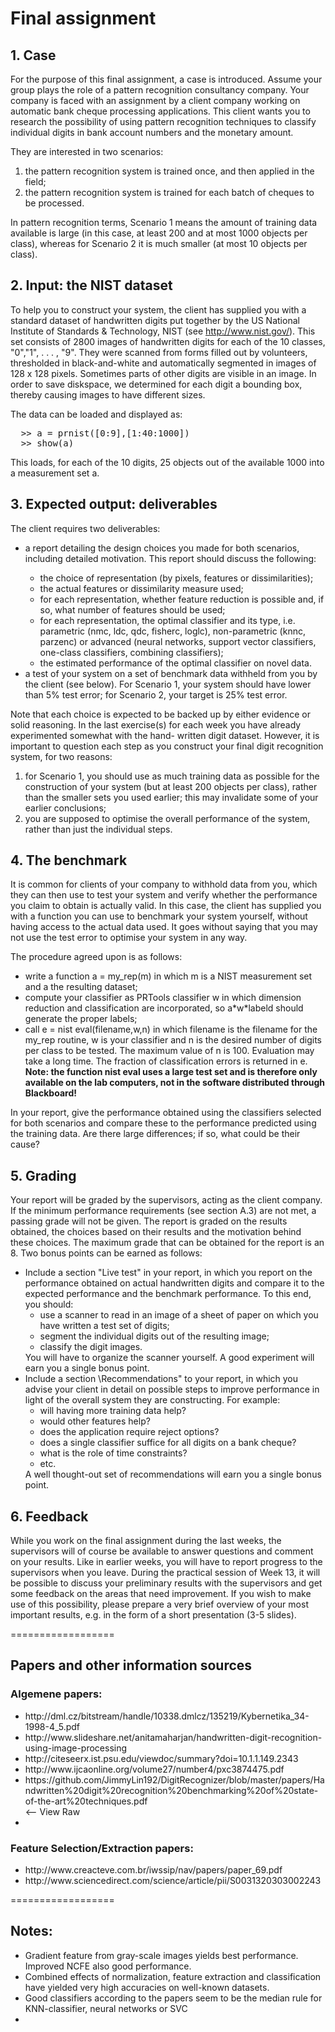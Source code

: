 Final assignment
==================

<h2>1. Case</h2>

For the purpose of this final assignment, a case is introduced. Assume your group plays
the role of a pattern recognition consultancy company. Your company is faced with an
assignment by a client company working on automatic bank cheque processing applications.
This client wants you to research the possibility of using pattern recognition techniques to
classify individual digits in bank account numbers and the monetary amount.

They are interested in two scenarios:
  1. the pattern recognition system is trained once, and then applied in the field;
  2. the pattern recognition system is trained for each batch of cheques to be processed.
  
In pattern recognition terms, Scenario 1 means the amount of training data available is large
(in this case, at least 200 and at most 1000 objects per class), whereas for Scenario 2 it is
much smaller (at most 10 objects per class).

<h2>2.  Input: the NIST dataset </h2>

To help you to construct your system, the client has supplied you with a standard dataset
of handwritten digits put together by the US National Institute of Standards & Technology,
NIST (see http://www.nist.gov/). This set consists of 2800 images of handwritten digits
for each of the 10 classes, "0","1", . . . , "9". They were scanned from forms filled out by
volunteers, thresholded in black-and-white and automatically segmented in images of 128 x
128 pixels. Sometimes parts of other digits are visible in an image. In order to save diskspace,
we determined for each digit a bounding box, thereby causing images to have different sizes.

The data can be loaded and displayed as:
<pre>
  >> a = prnist([0:9],[1:40:1000])
  >> show(a)
</pre>
  
This loads, for each of the 10 digits, 25 objects out of the available 1000 into a measurement
set a. 

<h2>3. Expected output: deliverables</h2>
The client requires two deliverables:

<ul>
<li>a report detailing the design choices you made for both scenarios, including detailed motivation. This report should discuss the following:</li>
    <ul>
      <li>the choice of representation (by pixels, features or dissimilarities); </li>
      <li>the actual features or dissimilarity measure used;</li>
      <li>for each representation, whether feature reduction is possible and, if so, what number of features should be used;</li>
      <li>for each representation, the optimal classifier and its type, i.e. parametric (nmc, ldc, qdc, fisherc, loglc), non-parametric (knnc, parzenc) or advanced (neural networks, support vector classifiers, one-class classifiers, combining classifiers);</li>
      <li>the estimated performance of the optimal classifier on novel data.</li>
    </ul>
<li>a test of your system on a set of benchmark data withheld from you by the client (see below). For Scenario 1, your system should have lower than 5% test error; for Scenario 2, your target is 25% test error.</li>
</ul>

Note that each choice is expected to be backed up by either evidence or solid reasoning.
In the last exercise(s) for each week you have already experimented somewhat with the hand-
written digit dataset. However, it is important to question each step as you construct your
final digit recognition system, for two reasons:

  1. for Scenario 1, you should use as much training data as possible for the construction of your system (but at least 200 objects per class), rather than the smaller sets you used earlier; this may invalidate some of your earlier conclusions;
  2. you are supposed to optimise the overall performance of the system, rather than just the individual steps.

<h2>4. The benchmark</h2>

It is common for clients of your company to withhold data from you, which they can then
use to test your system and verify whether the performance you claim to obtain is actually
valid. In this case, the client has supplied you with a function you can use to benchmark your
system yourself, without having access to the actual data used. It goes without saying that
you may not use the test error to optimise your system in any way.

The procedure agreed upon is as follows:

<ul>
  <li>write a function a = my_rep(m) in which m is a NIST measurement set and a the resulting dataset;</li>
  <li>compute your classifier as PRTools classifier w in which dimension reduction and classification are incorporated, so a*w*labeld should generate the proper labels;</li>
  <li>call e = nist eval(filename,w,n) in which filename is the filename for the my_rep routine, w is your classifier and n is the desired number of digits per class to be tested. The maximum value of n is 100. Evaluation may take a long time. The fraction of classification errors is returned in e. <b>Note: the function nist eval uses a large test set and is therefore only available on the lab computers, not in the software distributed through Blackboard!</b> </li>
</ul>

In your report, give the performance obtained using the classifiers selected for both scenarios
and compare these to the performance predicted using the training data. Are there large
differences; if so, what could be their cause?

<h2>5. Grading</h2>

Your report will be graded by the supervisors, acting as the client company. If the minimum
performance requirements (see section A.3) are not met, a passing grade will not be given. The
report is graded on the results obtained, the choices based on their results and the motivation
behind these choices. The maximum grade that can be obtained for the report is an 8.
Two bonus points can be earned as follows:

<ul>
  <li>Include a section "Live test" in your report, in which you report on the performance obtained on actual handwritten digits and compare it to the expected performance and the benchmark performance. To this end, you should:
    <ul>
      <li>use a scanner to read in an image of a sheet of paper on which you have written a test set of digits;</li>
      <li>segment the individual digits out of the resulting image;</li>
      <li>classify the digit images.</li>
    </ul>
  You will have to organize the scanner yourself. A good experiment will earn you a single
  bonus point.
  </li>
  <li>Include a section \Recommendations" to your report, in which you advise your client in detail on possible steps to improve performance in light of the overall system they are constructing. For example:
  <ul>
    <li>will having more training data help?</li>
    <li>would other features help?</li>
    <li>does the application require reject options?</li>
    <li>does a single classifier suffice for all digits on a bank cheque?</li>
    <li>what is the role of time constraints?</li>
    <li>etc.</li>
  </ul>
  A well thought-out set of recommendations will earn you a single bonus point.
  </li>
</ul>
  
<h2>6. Feedback </h2>
While you work on the final assignment during the last weeks, the supervisors will of course
be available to answer questions and comment on your results. Like in earlier weeks, you will
have to report progress to the supervisors when you leave.
During the practical session of Week 13, it will be possible to discuss your preliminary results
with the supervisors and get some feedback on the areas that need improvement. If you wish
to make use of this possibility, please prepare a very brief overview of your most important
results, e.g. in the form of a short presentation (3-5 slides).

==================

<h2> Papers and other information sources </h2>
<h3>Algemene papers:</h3>
<ul>
    <li>http://dml.cz/bitstream/handle/10338.dmlcz/135219/Kybernetika_34-1998-4_5.pdf</li>
    <li>http://www.slideshare.net/anitamaharjan/handwritten-digit-recognition-using-image-processing</li>
    <li>http://citeseerx.ist.psu.edu/viewdoc/summary?doi=10.1.1.149.2343</li>
    <li>http://www.ijcaonline.org/volume27/number4/pxc3874475.pdf</li>
    <li>https://github.com/JimmyLin192/DigitRecognizer/blob/master/papers/Handwritten%20digit%20recognition%20benchmarking%20of%20state-of-the-art%20techniques.pdf</li>  <-- View Raw
    <li></li>
</ul>

<h3>Feature Selection/Extraction papers:</h3>
<ul>
    <li>http://www.creacteve.com.br/iwssip/nav/papers/paper_69.pdf</li>
    <li>http://www.sciencedirect.com/science/article/pii/S0031320303002243</li>
</ul>

==================

<h2>Notes:</h2>
<ul>
    <li>Gradient feature from gray-scale images yields best performance. Improved NCFE also good performance.</li>
    <li>Combined effects of normalization, feature extraction and classification have yielded very high accuracies on well-known datasets.</li>
    <li>Good classifiers according to the papers seem to be the median rule for KNN-classifier, neural networks or SVC</li>
    <li></li>